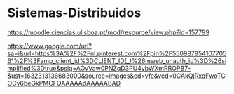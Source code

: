 # Sistemas-Distribuidos

https://moodle.ciencias.ulisboa.pt/mod/resource/view.php?id=157799

https://www.google.com/url?sa=i&url=https%3A%2F%2Fnl.pinterest.com%2Fpin%2F55098795410770561%2F%3Famp_client_id%3DCLIENT_ID(_)%26mweb_unauth_id%3D%26simplified%3Dtrue&psig=AOvVaw0PNZqD3PU4ybWXmRROPB7-&ust=1632313136683000&source=images&cd=vfe&ved=0CAkQjRxqFwoTCOCv6beGkPMCFQAAAAAdAAAAABAD
